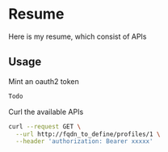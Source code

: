 # Resume

Here is my resume, which consist of APIs

## Usage

Mint an oauth2 token
```bash
Todo
```

Curl the available APIs
```bash
curl --request GET \
  --url http://fqdn_to_define/profiles/1 \
  --header 'authorization: Bearer xxxxx'
```
